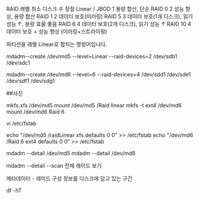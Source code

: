 RAID 레벨	     최소 디스크 수  	장점
Linear / JBOD   	1	            용량 합산, 단순
RAID 0	          2	            성능 향상, 용량 합산
RAID 1          	2	           데이터 보호(미러링)
RAID 5           	3	           데이터 보호(1개 디스크), 읽기 성능 ↑, 용량 효율 좋음
RAID 6            4	     데이터 보호(2개 디스크), 읽기 성능 ↑
RAID 10          	4	           데이터 보호 + 성능 향상 (미러링+스트라이핑)











파티션을 레벨 Linear로 합치는 명령어입니다.

mdadm--create /dev/md5 --level=Linear --raid-devices=2 /dev/sdb1 /dev/sdc1



mdadm--create /dev/md6 --level=6 --raid-devices=4 /dev/sdd1 /dev/sde1 /dev/sdf1 /dev/sdg1


##사진

mkfs.xfs /dev/md5 
mount /dev/md5 /Raid linear
mkfs -t ext4 /dev/md6
mount /dev/md6 Raid 6

vi /etc/fstab

echo "/dev/md5 /raidLinear xfs defaults 0 0" >> /etc/fstab
echo "/dev/md6 /Raid 6 ext4 defaults 0 0" >> /etc/fstab








mdadm --detail /dev/md5
mdadm --detail /dev/md6

mdadm --detail --scan
전체 레이드 보기








메타데이터 - 레이드 구성 정보를 디스크에 담고 있는 구간





df -hT
